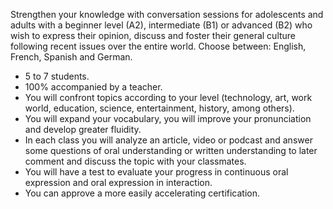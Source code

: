 Strengthen your knowledge with conversation sessions for adolescents and adults with a beginner level (A2), intermediate (B1) or advanced (B2) who wish to express their opinion, discuss and foster their general culture following recent issues over the entire world. Choose between: English, French, Spanish and German.

- 5 to 7 students.
-  100% accompanied by a teacher.
-  You will confront topics according to your level (technology, art, work world, education, science, entertainment, history, among others).
-  You will expand your vocabulary, you will improve your pronunciation and develop greater fluidity.
-  In each class you will analyze an article, video or podcast and answer some questions of oral understanding or written understanding to later comment and discuss the topic with your classmates.
-  You will have a test to evaluate your progress in continuous oral expression and oral expression in interaction.
-  You can approve a more easily accelerating certification.